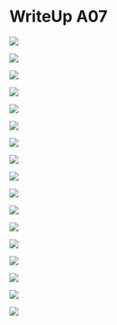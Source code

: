 # WriteUp A07

![](/Documentacion/Feedback/Grupo2/img_A07/2024-04-10_16-42.png)

![](/Documentacion/Feedback/Grupo2/img_A07/2024-04-10_16-43.png)

![](/Documentacion/Feedback/Grupo2/img_A07/2024-04-10_16-43_1.png)

![](/Documentacion/Feedback/Grupo2/img_A07/2024-04-10_16-44.png)

![](/Documentacion/Feedback/Grupo2/img_A07/2024-04-10_16-55.png)

![](/Documentacion/Feedback/Grupo2/img_A07/2024-04-10_16-54.png)

![](/Documentacion/Feedback/Grupo2/img_A07/2024-04-10_16-55_1.png)

![](/Documentacion/Feedback/Grupo2/img_A07/2024-04-10_16-55_2.png)

![](/Documentacion/Feedback/Grupo2/img_A07/2024-04-10_16-58.png)

![](/Documentacion/Feedback/Grupo2/img_A07/2024-04-10_17-01.png)

![](/Documentacion/Feedback/Grupo2/img_A07/2024-04-10_17-04.png)

![](/Documentacion/Feedback/Grupo2/img_A07/2024-04-10_17-05.png)

![](/Documentacion/Feedback/Grupo2/img_A07/2024-04-10_17-05_1.png)

![](/Documentacion/Feedback/Grupo2/img_A07/2024-04-10_17-14_1.png)

![](/Documentacion/Feedback/Grupo2/img_A07/2024-04-10_17-12.png)

![](/Documentacion/Feedback/Grupo2/img_A07/2024-04-10_17-17.png)

![](/Documentacion/Feedback/Grupo2/img_A07/2024-04-10_17-24.png)